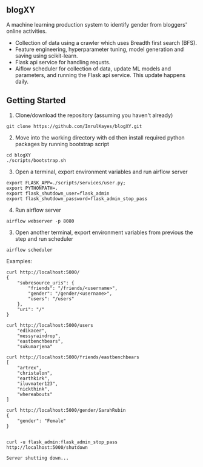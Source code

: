 ## blogXY
A machine learning production system to identify gender from bloggers' online activities.

* Collection of data using a crawler which uses Breadth first search (BFS).
* Feature engineering, hyperparameter tuning, model generation and saving using scikit-learn.
* Flask api service for handling requsts.
* Aiflow scheduler for collection of data, update ML models and parameters, and running the Flask api service. This update happens daily.

## Getting Started

1. Clone/download the repository (assuming you haven't already)
```
git clone https://github.com/ImrulKayes/blogXY.git
```

2. Move into the working directory with cd then install required python packages by running bootstrap script
```
cd blogXY
./scripts/bootstrap.sh
```

3. Open a terminal, export environment variables and run airflow server
```
export FLASK_APP=./scripts/services/user.py;
export PYTHONPATH=.
export flask_shutdown_user=flask_admin
export flask_shutdown_password=flask_admin_stop_pass
```

4. Run airflow server
```
airflow webserver -p 8080
```

3. Open another terminal, export environment variables from previous the step and run scheduler
```
airflow scheduler
```

Examples:

```
curl http://localhost:5000/
{
    "subresource_uris": {
        "friends": "/friends/<username>", 
        "gender": "/gender/<username>", 
        "users": "/users"
    }, 
    "uri": "/"
}

curl http://localhost:5000/users
    "edikacer", 
    "messyraindrop", 
    "eastbenchbears", 
    "sukumarjena"

curl http://localhost:5000/friends/eastbenchbears
[
    "artrex", 
    "christalon", 
    "earthkirk", 
    "iluvmater123", 
    "nickthink", 
    "whereabouts"
]

curl http://localhost:5000/gender/SarahRubin
{
    "gender": "Female"
}


curl -u flask_admin:flask_admin_stop_pass http://localhost:5000/shutdown

Server shutting down...
```

